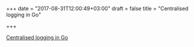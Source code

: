 +++
date = "2017-08-31T12:00:49+03:00"
draft = false
title = "Centralised logging in Go"

+++

<p><a href="http://callistaenterprise.se/blogg/teknik/2017/08/02/go-blog-series-part10/">Centralised logging in Go</a></p>